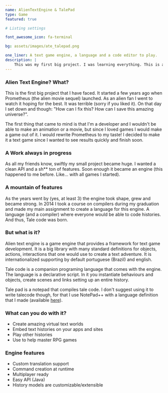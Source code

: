 ```yaml
---
name: AlienTextEngine & TalePad
type: Game
featured: true

# Listing settings

font_awesome_icon: fa-terminal

bg: assets/images/ate_talepad.png

one_liner: A text game engine, a language and a code editor to play.
description: |
    This was my first big project. I was learning everything. This is a text engine that provides tools to make <i>retro</i> text based games. In this project I have also created a language called TaleCode to describe interactive histories.
---
```


### Alien Text Engine? What?

This is the first big project that I have faced. It started a few years ago when Prometheus (the alien movie sequel) launched. As an alien fan I went to watch it hoping for the best. It was terrible (sorry if you liked it). On that day I set down and though: "How can I fix this? How can I save this amazing universe?".

The first thing that came to mind is that I'm a developer and I wouldn't be able to make an animation or a movie, but since I loved games I would make a game out of it. I would rewrite Prometheus to my taste! I decided to make it a text game since I wanted to see results quickly and finish soon.

### A Work always in progress

As all my friends know, swiftly my small project became huge. I wanted a clean API and a sh** ton of features. Soon enough it became an engine (this happened to me before. Like... with all games I started).

### A mountain of features

As the years went by (yes, at least 3) the engine took shape, grew and became strong. In 2014 I took a course on compilers during my graduation and made my main assignment to create a language for this engine. A language (and a compiler) where everyone would be able to code histories. And thus, Tale code was born.

### But what is it?

Alien text engine is a game engine that provides a framework for text game development. It is a big library with many standard definitions for objects, actions, interactions that one would use to create a text adventure. It is internationalized supporting by default portuguese (Brazil) and english.

Tale code is a companion programing language that comes with the engine. The language is a declarative script. In it you instantiate behaviours and objects, create scenes and links setting up an entire history.

Tale pad is a notepad that compiles tale code. I don't suggest using it to write talecode though, for that I use NotePad++ with a language definition that I made (available <a href="https://drive.google.com/open?id=0B6j-8d-DevCDdjZmRmVwRmppbmM">here</a>).</p>

### What can you do with it?

* Create amazing virtual text worlds
* Embed text histories on your apps and sites
* Play other histories
* Use to help master RPG games

### Engine features

* Custom translation support
* Command creation at runtime
* Multiplayer ready
* Easy API (Java)
* History models are customizable/extensible